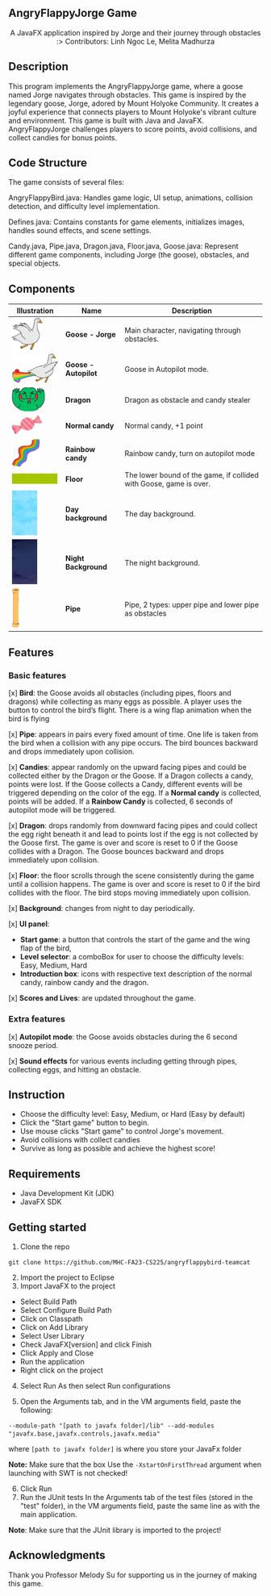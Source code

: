 ## AngryFlappyJorge Game 

<p align="center">
  A JavaFX application inspired by Jorge and their journey through obstacles :>
  Contributors: Linh Ngoc Le, Melita Madhurza
</p>

## Description
This program implements the AngryFlappyJorge game, where a goose named Jorge navigates through obstacles. This game is inspired by the legendary goose, Jorge, adored by Mount Holyoke Community. It creates a joyful experience that connects players to Mount Holyoke's vibrant culture and environment. This game is built with Java and JavaFX. AngryFlappyJorge challenges players to score points, avoid collisions, and collect candies for bonus points.

## Code Structure
The game consists of several files:

AngryFlappyBird.java: Handles game logic, UI setup, animations, collision detection, and difficulty level implementation.

Defines.java: Contains constants for game elements, initializes images, handles sound effects, and scene settings.

Candy.java, Pipe.java, Dragon.java, Floor.java, Goose.java: Represent different game components, including Jorge (the goose), obstacles, and special objects.

## Components 
| Illustration                        | Name   | Description                                                                 |
|----------------------------------------|------------------|-----------------------------------------------------------------------------|
| <img src="src/resources/images/goose0.png" alt="Goose" width="60">  | **Goose - Jorge** | Main character, navigating through obstacles. |
| <img src="src/resources/images/auto.png" alt="Goose Autopilot" width="110">  | **Goose - Autopilot** | Goose in Autopilot mode. |
| <img src="src/resources/images/dragon.png" alt="Pipe" width="65">  | **Dragon**      | Dragon as obstacle and candy stealer |
| <img src="src/resources/images/normal_candy.png" alt="Normal candy" width="60">  | **Normal candy**      | Normal candy, +1 point |
| <img src="src/resources/images/rainbow_candy.png" alt="Rainbow candy" width="55">  | **Rainbow candy**      | Rainbow candy, turn on autopilot mode |
| <img src="src/resources/images/floor.png" alt="DashboardHeader" width="90">  | **Floor**      | The lower bound of the game, if collided with Goose, game is over. |
| <img src="src/resources/images/day_background.png" alt="Day Background" width="50">  | **Day background**      | The day background. |
| <img src="src/resources/images/night_background.png" alt="Night Background" width="50">  | **Night Background**      | The night background. |
| <img src="src/resources/images/lower_pipe.png" alt="Pipe" width="15">  | **Pipe**      | Pipe, 2 types: upper pipe and lower pipe as obstacles |

## Features
### Basic features
[x] **Bird**: the Goose avoids all obstacles (including pipes, floors and dragons) while
collecting as many eggs as possible. A player uses the button to control the bird’s flight.
There is a wing flap animation when the bird is flying

[x] **Pipe**: appears in pairs every fixed amount of time. One life is taken from the bird when a collision with any pipe occurs. The bird bounces backward and drops immediately upon
collision.

[x] **Candies**: appear randomly on the upward facing pipes and could be collected either by the Dragon or the Goose. If a Dragon collects a candy, points were lost. If the Goose collects a Candy, different events will be triggered depending on the color of the egg. If a **Normal candy** is collected, points will be added. If a **Rainbow Candy** is collected, 6 seconds of autopilot mode will be triggered.

[x] **Dragon**: drops randomly from downward facing pipes and could collect the egg right beneath it and lead to points lost if the egg is not collected by the Goose first. The game is over and score is reset to 0 if the Goose collides with a Dragon. The Goose bounces backward and drops immediately upon collision.

[x] **Floor**: the floor scrolls through the scene consistently during the game until a collision happens. The game is over and score is reset to 0 if the bird collides with the floor. The bird stops moving immediately upon collision.

[x] **Background**: changes from night to day periodically.

[x] **UI panel**: 
- **Start game**: a button that controls the start of the game and the wing flap of the bird, 
- **Level selector**: a comboBox for user to choose the difficulty levels: Easy, Medium, Hard
- **Introduction box**: icons with respective text description of the normal candy, rainbow candy and the dragon.

[x] **Scores and Lives**: are updated throughout the game.


### Extra features
[x] **Autopilot mode**: the Goose avoids obstacles during the 6 second snooze period.

[x] **Sound effects** for various events including getting through pipes, collecting eggs, and hitting an obstacle.

## Instruction
- Choose the difficulty level: Easy, Medium, or Hard (Easy by default)
- Click the "Start game" button to begin.
- Use mouse clicks "Start game" to control Jorge's movement.
- Avoid collisions with collect candies
- Survive as long as possible and achieve the highest score!

## Requirements
- Java Development Kit (JDK)
- JavaFX SDK

## Getting started 
1. Clone the repo
```
git clone https://github.com/MHC-FA23-CS225/angryflappybird-teamcat
```
2. Import the project to Eclipse
3. Import JavaFX to the project
- Select Build Path
- Select Configure Build Path
- Click on Classpath
- Click on Add Library
- Select User Library
- Check JavaFX[version] and click Finish
- Click Apply and Close
- Run the application
- Right click on the project

4. Select Run As then select Run configurations

5. Open the Arguments tab, and in the VM arguments field, paste the following:
```
--module-path "[path to javafx folder]/lib" --add-modules "javafx.base,javafx.controls,javafx.media"
```
where ```[path to javafx folder]``` is where you store your JavaFx folder

**Note:** Make sure that the box Use the ```-XstartOnFirstThread``` argument when launching with SWT is not checked!

6. Click Run
7. Run the JUnit tests
In the Arguments tab of the test files (stored in the "test" folder), in the VM arguments field, paste the same line as with the main application.

**Note**: Make sure that the JUnit library is imported to the project!

## Acknowledgments
Thank you Professor Melody Su for supporting us in the journey of making this game.

